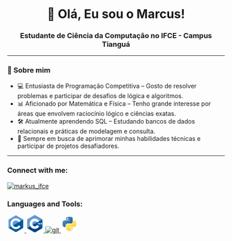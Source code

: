 <h1 align="center"> 👋 Olá, Eu sou o Marcus!</h1>
<h3 align="center">Estudante de Ciência da Computação no IFCE - Campus Tianguá</h3>

---

<h3>🧠 Sobre mim</h3>
<ul>
  <li>💻 Entusiasta de Programação Competitiva – Gosto de resolver problemas e participar de desafios de lógica e algoritmos.</li>
  <li>📊 Aficionado por Matemática e Física – Tenho grande interesse por áreas que envolvem raciocínio lógico e ciências exatas.</li>
  <li>🛠️ Atualmente aprendendo SQL – Estudando bancos de dados relacionais e práticas de modelagem e consulta.</li>
  <li>🎯 Sempre em busca de aprimorar minhas habilidades técnicas e participar de projetos desafiadores.</li>
</ul>

---

<h3 align="left">Connect with me:</h3>
<p align="left">
  <a href="https://codeforces.com/profile/markus_ifce" target="blank">
    <img align="center" src="https://raw.githubusercontent.com/rahuldkjain/github-profile-readme-generator/master/src/images/icons/Social/codeforces.svg" alt="markus_ifce" height="30" width="40" />
  </a>
</p>

<h3 align="left">Languages and Tools:</h3>
<p align="left"> 
  <a href="https://www.cprogramming.com/" target="_blank" rel="noreferrer">
    <img src="https://raw.githubusercontent.com/devicons/devicon/master/icons/c/c-original.svg" alt="c" width="40" height="40"/> 
  </a> 
  <a href="https://www.w3schools.com/cpp/" target="_blank" rel="noreferrer"> 
    <img src="https://raw.githubusercontent.com/devicons/devicon/master/icons/cplusplus/cplusplus-original.svg" alt="cplusplus" width="40" height="40"/> 
  </a> 
  <a href="https://git-scm.com/" target="_blank" rel="noreferrer"> 
    <img src="https://www.vectorlogo.zone/logos/git-scm/git-scm-icon.svg" alt="git" width="40" height="40"/> 
  </a> 
  <a href="https://www.python.org" target="_blank" rel="noreferrer"> 
    <img src="https://raw.githubusercontent.com/devicons/devicon/master/icons/python/python-original.svg" alt="python" width="40" height="40"/> 
  </a> 
</p>


